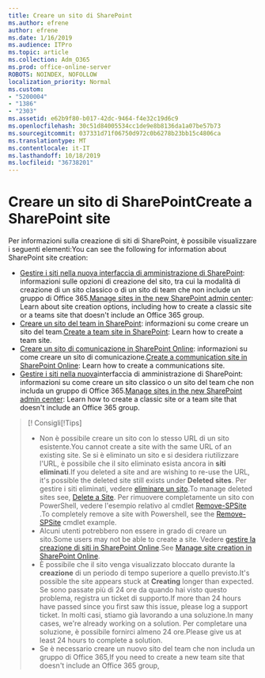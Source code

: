 ```yaml
---
title: Creare un sito di SharePoint
ms.author: efrene
author: efrene
ms.date: 1/16/2019
ms.audience: ITPro
ms.topic: article
ms.collection: Adm_O365
ms.prod: office-online-server
ROBOTS: NOINDEX, NOFOLLOW
localization_priority: Normal
ms.custom:
- "5200004"
- "1386"
- "2303"
ms.assetid: e62b9f80-b017-42dc-9464-f4e32c19d6c9
ms.openlocfilehash: 30c51d84005534cc1de9e8b8136da1a07be57b73
ms.sourcegitcommit: 037331d71f06750d972c0b6278b23bb15c4806ca
ms.translationtype: MT
ms.contentlocale: it-IT
ms.lasthandoff: 10/18/2019
ms.locfileid: "36738201"
---
```

# <a name="create-a-sharepoint-site"></a><span data-ttu-id="13976-102">Creare un sito di SharePoint</span><span class="sxs-lookup"><span data-stu-id="13976-102">Create a SharePoint site</span></span>

<span data-ttu-id="13976-103">Per informazioni sulla creazione di siti di SharePoint, è possibile visualizzare i seguenti elementi:</span><span class="sxs-lookup"><span data-stu-id="13976-103">You can see the following for information about SharePoint site creation:</span></span>
- <span data-ttu-id="13976-104">[Gestire i siti nella nuova interfaccia di amministrazione di SharePoint](https://docs.microsoft.com/sharepoint/manage-site-creation): informazioni sulle opzioni di creazione del sito, tra cui la modalità di creazione di un sito classico o di un sito di team che non include un gruppo di Office 365.</span><span class="sxs-lookup"><span data-stu-id="13976-104">[Manage sites in the new SharePoint admin center](https://docs.microsoft.com/sharepoint/manage-site-creation): Learn about site creation options, including how to create a classic site or a teams site that doesn't include an Office 365 group.</span></span>
- <span data-ttu-id="13976-105">[Creare un sito del team in SharePoint](https://support.office.com/article/create-a-team-site-in-sharepoint-ef10c1e7-15f3-42a3-98aa-b5972711777d): informazioni su come creare un sito del team.</span><span class="sxs-lookup"><span data-stu-id="13976-105">[Create a team site in SharePoint](https://support.office.com/article/create-a-team-site-in-sharepoint-ef10c1e7-15f3-42a3-98aa-b5972711777d): Learn how to create a team site.</span></span>
- <span data-ttu-id="13976-106">[Creare un sito di comunicazione in SharePoint Online](https://support.office.com/article/7fb44b20-a72f-4d2c-9173-fc8f59ba50eb): informazioni su come creare un sito di comunicazione.</span><span class="sxs-lookup"><span data-stu-id="13976-106">[Create a communication site in SharePoint Online](https://support.office.com/article/7fb44b20-a72f-4d2c-9173-fc8f59ba50eb): Learn how to create a communications site.</span></span>
- <span data-ttu-id="13976-107">[Gestire i siti nella nuova](https://docs.microsoft.com/sharepoint/manage-sites-in-new-admin-center#create-a-site)interfaccia di amministrazione di SharePoint: informazioni su come creare un sito classico o un sito del team che non includa un gruppo di Office 365.</span><span class="sxs-lookup"><span data-stu-id="13976-107">[Manage sites in the new SharePoint admin center](https://docs.microsoft.com/sharepoint/manage-sites-in-new-admin-center#create-a-site):  Learn how to create a classic site or a team site that doesn't include an Office 365 group.</span></span>


  
> <span data-ttu-id="13976-108">[! Consigli</span><span class="sxs-lookup"><span data-stu-id="13976-108">[!Tips]</span></span>
> - <span data-ttu-id="13976-109">Non è possibile creare un sito con lo stesso URL di un sito esistente.</span><span class="sxs-lookup"><span data-stu-id="13976-109">You cannot create a site with the same URL of an existing site.</span></span> <span data-ttu-id="13976-110">Se si è eliminato un sito e si desidera riutilizzare l'URL, è possibile che il sito eliminato esista ancora in **siti eliminati**.</span><span class="sxs-lookup"><span data-stu-id="13976-110">If you deleted a site and are wishing to re-use the URL, it's possible the deleted site still exists under **Deleted sites**.</span></span> <span data-ttu-id="13976-111">Per gestire i siti eliminati, vedere [eliminare un sito](https://docs.microsoft.com/sharepoint/manage-sites-in-new-admin-center#delete-a-site).</span><span class="sxs-lookup"><span data-stu-id="13976-111">To manage deleted sites see, [Delete a Site](https://docs.microsoft.com/sharepoint/manage-sites-in-new-admin-center#delete-a-site).</span></span> <span data-ttu-id="13976-112">Per rimuovere completamente un sito con PowerShell, vedere l'esempio relativo al cmdlet [Remove-SPSite](https://docs.microsoft.com/sharepoint/manage-sites-in-new-admin-center#delete-a-site) .</span><span class="sxs-lookup"><span data-stu-id="13976-112">To completely remove a site with Powershell, see the [Remove-SPSite](https://docs.microsoft.com/sharepoint/manage-sites-in-new-admin-center#delete-a-site) cmdlet example.</span></span>
> - <span data-ttu-id="13976-113">Alcuni utenti potrebbero non essere in grado di creare un sito.</span><span class="sxs-lookup"><span data-stu-id="13976-113">Some users may not be able to create a site.</span></span> <span data-ttu-id="13976-114">Vedere [gestire la creazione di siti in SharePoint Online](https://docs.microsoft.com/sharepoint/manage-site-creation).</span><span class="sxs-lookup"><span data-stu-id="13976-114">See [Manage site creation in SharePoint Online](https://docs.microsoft.com/sharepoint/manage-site-creation).</span></span>
> - <span data-ttu-id="13976-115">È possibile che il sito venga visualizzato bloccato durante la **creazione** di un periodo di tempo superiore a quello previsto.</span><span class="sxs-lookup"><span data-stu-id="13976-115">It's possible the site appears stuck at **Creating** longer than expected.</span></span> <span data-ttu-id="13976-116">Se sono passate più di 24 ore da quando hai visto questo problema, registra un ticket di supporto.</span><span class="sxs-lookup"><span data-stu-id="13976-116">If more than 24 hours have passed since you first saw this issue, please log a support ticket.</span></span> <span data-ttu-id="13976-117">In molti casi, stiamo già lavorando a una soluzione.</span><span class="sxs-lookup"><span data-stu-id="13976-117">In many cases, we're already working on a solution.</span></span> <span data-ttu-id="13976-118">Per completare una soluzione, è possibile fornirci almeno 24 ore.</span><span class="sxs-lookup"><span data-stu-id="13976-118">Please give us at least 24 hours to complete a solution.</span></span>
> - <span data-ttu-id="13976-119">Se è necessario creare un nuovo sito del team che non includa un gruppo di Office 365,</span><span class="sxs-lookup"><span data-stu-id="13976-119">If you need to create a new team site that doesn't include an Office 365 group,</span></span> 


